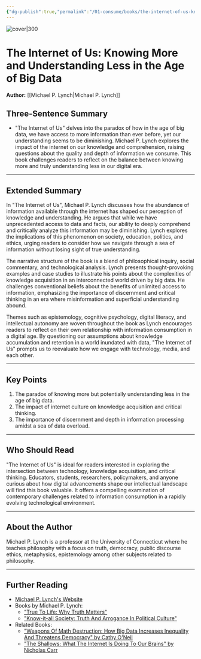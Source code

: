 ```yaml
---
{"dg-publish":true,"permalink":"/01-consume/books/the-internet-of-us-knowing-more-and-understanding-less-in-the-age-of-big-data/","title":"The Internet of Us: Knowing More and Understanding Less in the Age of Big Data","tags":["big-data","internet","knowledge","understanding"]}
---
```



![cover|300](https://m.media-amazon.com/images/I/619RStUOxfL._SL1200_.jpg)

# The Internet of Us: Knowing More and Understanding Less in the Age of Big Data
**Author:** [[Michael P. Lynch\|Michael P. Lynch]]

## Three-Sentence Summary
- "The Internet of Us" delves into the paradox of how in the age of big data, we have access to more information than ever before, yet our understanding seems to be diminishing. Michael P. Lynch explores the impact of the internet on our knowledge and comprehension, raising questions about the quality and depth of information we consume. This book challenges readers to reflect on the balance between knowing more and truly understanding less in our digital era.

---

## Extended Summary
In "The Internet of Us", Michael P. Lynch discusses how the abundance of information available through the internet has shaped our perception of knowledge and understanding. He argues that while we have unprecedented access to data and facts, our ability to deeply comprehend and critically analyze this information may be diminishing. Lynch explores the implications of this phenomenon on society, education, politics, and ethics, urging readers to consider how we navigate through a sea of information without losing sight of true understanding.

The narrative structure of the book is a blend of philosophical inquiry, social commentary, and technological analysis. Lynch presents thought-provoking examples and case studies to illustrate his points about the complexities of knowledge acquisition in an interconnected world driven by big data. He challenges conventional beliefs about the benefits of unlimited access to information, emphasizing the importance of discernment and critical thinking in an era where misinformation and superficial understanding abound.

Themes such as epistemology, cognitive psychology, digital literacy, and intellectual autonomy are woven throughout the book as Lynch encourages readers to reflect on their own relationship with information consumption in a digital age. By questioning our assumptions about knowledge accumulation and retention in a world inundated with data, "The Internet of Us" prompts us to reevaluate how we engage with technology, media, and each other.

---

## Key Points
1. The paradox of knowing more but potentially understanding less in the age of big data.
2. The impact of internet culture on knowledge acquisition and critical thinking.
3. The importance of discernment and depth in information processing amidst a sea of data overload.

---

## Who Should Read
"The Internet of Us" is ideal for readers interested in exploring the intersection between technology, knowledge acquisition, and critical thinking. Educators, students, researchers, policymakers, and anyone curious about how digital advancements shape our intellectual landscape will find this book valuable. It offers a compelling examination of contemporary challenges related to information consumption in a rapidly evolving technological environment.

---

## About the Author
Michael P. Lynch is a professor at the University of Connecticut where he teaches philosophy with a focus on truth, democracy, public discourse ethics, metaphysics, epistemology among other subjects related to philosophy.

---

## Further Reading
- [Michael P. Lynch's Website](https://www.michaelplynch.com/)
- Books by Michael P. Lynch:
  - ["True To Life: Why Truth Matters"](https://www.amazon.com/True-Life-Michael-P-Lynch/dp/0262529239)
  - ["Know-it-all Society: Truth And Arrogance In Political Culture"](https://www.amazon.com/Know-All-Society-Arrogance-Political-Culture/dp/0871404632)
- Related Books:
  - ["Weapons Of Math Destruction: How Big Data Increases Inequality And Threatens Democracy" by Cathy O'Neil](https://www.amazon.com/Weapons-Math-Destruction-Inequality-Threatens/dp/0553418823)
  - ["The Shallows: What The Internet Is Doing To Our Brains" by Nicholas Carr](https://www.amazon.com/Shallows-What-Internet-Doing-Brains/dp/0393339750)